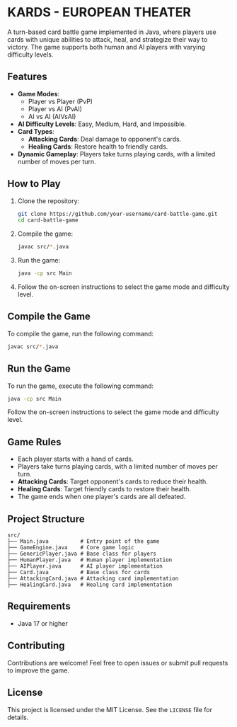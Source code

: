 # KARDS - EUROPEAN THEATER

A turn-based card battle game implemented in Java, where players use cards with unique abilities to attack, heal, and strategize their way to victory. The game supports both human and AI players with varying difficulty levels.

## Features

- **Game Modes**:
  - Player vs Player (PvP)
  - Player vs AI (PvAI)
  - AI vs AI (AIVsAI)
- **AI Difficulty Levels**: Easy, Medium, Hard, and Impossible.
- **Card Types**:
  - **Attacking Cards**: Deal damage to opponent's cards.
  - **Healing Cards**: Restore health to friendly cards.
- **Dynamic Gameplay**: Players take turns playing cards, with a limited number of moves per turn.

## How to Play

1. Clone the repository:
   ```bash
   git clone https://github.com/your-username/card-battle-game.git
   cd card-battle-game
   ```

2. Compile the game:
   ```bash
   javac src/*.java
   ```

3. Run the game:
   ```bash
   java -cp src Main
   ```

4. Follow the on-screen instructions to select the game mode and difficulty level.

## Compile the Game

To compile the game, run the following command:

```bash
javac src/*.java
```

## Run the Game

To run the game, execute the following command:

```bash
java -cp src Main
```

Follow the on-screen instructions to select the game mode and difficulty level.

## Game Rules

- Each player starts with a hand of cards.
- Players take turns playing cards, with a limited number of moves per turn.
- **Attacking Cards**: Target opponent's cards to reduce their health.
- **Healing Cards**: Target friendly cards to restore their health.
- The game ends when one player's cards are all defeated.

## Project Structure

```
src/
├── Main.java          # Entry point of the game
├── GameEngine.java    # Core game logic
├── GenericPlayer.java # Base class for players
├── HumanPlayer.java   # Human player implementation
├── AIPlayer.java      # AI player implementation
├── Card.java          # Base class for cards
├── AttackingCard.java # Attacking card implementation
├── HealingCard.java   # Healing card implementation
```

## Requirements

- Java 17 or higher

## Contributing

Contributions are welcome! Feel free to open issues or submit pull requests to improve the game.

## License

This project is licensed under the MIT License. See the `LICENSE` file for details.
```
